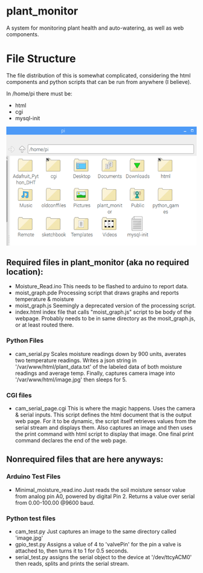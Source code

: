 # plant_monitor
A system for monitoring plant health and auto-watering, as well as web components.




# File Structure

The file distribution of this is somewhat complicated, considering the html components and python scripts that can be run from anywhere (I believe). 

In /home/pi there must be:
  * html
  * cgi
  * mysql-init 
  
![Image of home pi folder](/pifile.png "pifile")

## Required files in plant_monitor (aka no required location):
 * Moisture_Read.ino
  This needs to be flashed to arduino to report data.
 * moist_graph.pde
  Processing script that draws graphs and reports temperature & moisture
 * moist_graph.js
  Seemingly a deprecated version of the processing script.
 * index.html
  index file that calls "moist_graph.js" script to be body of the webpage. Probably needs to be in same directory as the mosit_graph.js, or at least routed there.
  ### Python Files
  * cam_serial.py
   Scales moisture readings down by 900 units, averates two temperature readings.
   Writes a json string in '/var/www/html/plant_data.txt' of the labeled data of both moisture readings and average temp.
   Finally, captures camera image into '/var/www/html/image.jpg' then sleeps for 5.
  ### CGI files
  * cam_serial_page.cgi
   This is where the magic happens. Uses the camera & serial inputs. This script defines the html document that is the output web page.
   For it to be dynamic, the script itself retrieves values from the serial stream and displays them. Also captures an image and then uses the print command with html script to display that image. One final print command declares the end of the web page.
  
 ## Nonrequired files that are here anyways:
  ### Arduino Test Files
  * Minimal_moisture_read.ino
   Just reads the soil moisture sensor value from analog pin A0, powered by digital Pin 2.
   Returns a value over serial from 0.00-100.00 @9600 baud.
 
  ### Python test files
  * cam_test.py
   Just captures an image to the same directory called 'image.jpg'
  * gpio_test.py
   Assigns a value of 4 to 'valvePin' for the pin a valve is attached to, then turns it to 1 for 0.5 seconds.
  * serial_test.py
   assigns the serial object to the device at '/dev/ttcyACM0' then reads, splits and prints the serial stream.
  
 
